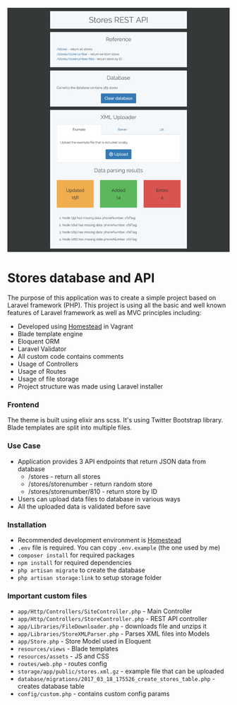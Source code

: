 ![Screenshot](/screenshot.jpg?raw=true "Screenshot")

# Stores database and API

The purpose of this application was to create a simple project based on Laravel framework (PHP). This project is using all the basic and well known features of Laravel framework as well as MVC principles including:

- Developed using [Homestead](https://laravel.com/docs/5.4/homestead) in Vagrant
- Blade template engine
- Eloquent ORM
- Laravel Validator
- All custom code contains comments
- Usage of Controllers
- Usage of Routes
- Usage of file storage
- Project structure was made using Laravel installer

### Frontend

The theme is built using elixir ans scss. It's using Twitter Bootstrap library. Blade templates are split into multiple files.

### Use Case

- Application provides 3 API endpoints that return JSON data from database
    - /stores - return all stores
    - /stores/storenumber - return random store
    - /stores/storenumber/810 - return store by ID
- Users can upload data files to database in various ways
- All the uploaded data is validated before save

### Installation

- Recommended development environment is [Homestead](https://laravel.com/docs/5.4/homestead)
- `.env` file is required. You can copy `.env.example` (the one used by me)
- `composer install` for required packages
- `npm install` for required dependencies
- `php artisan migrate` to create the database
- `php artisan storage:link` to setup storage folder

### Important custom files

- `app/Http/Controllers/SiteController.php` - Main Controller
- `app/Http/Controllers/StoreController.php` - REST API controller
- `app/Libraries/FileDownloader.php` - downloads file and unzips it
- `app/Libraries/StoreXMLParser.php` - Parses XML files into Models
- `app/Store.php` - Store Model used in Eloquent
- `resources/views` - Blade templates
- `resources/assets` - JS and CSS
- `routes/web.php` - routes config
- `storage/app/public/stores.xml.gz` - example file that can be uploaded
- `database/migrations/2017_03_18_175526_create_stores_table.php` - creates database table
- `config/custom.php` - contains custom config params